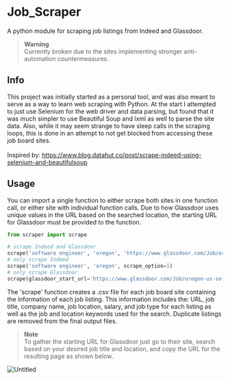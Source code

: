 # Job_Scraper
A python module for scraping job listings from Indeed and Glassdoor. 

> **Warning**<br>
> Currently broken due to the sites implementing stronger anti-automation countermeasures.

## Info
This project was initially started as a personal tool, and was also meant to serve as a way to learn web scraping with Python. At the start I attempted to just use Selenium for the web driver and data parsing, but found that it was much simpler to use Beautiful Soup and lxml as well to parse the site data. Also, while it may seem strange to have sleep calls in the scraping loops, this is done in an attempt to not get blocked from accessing these job board sites.
<br><br>
Inspired by: https://www.blog.datahut.co/post/scrape-indeed-using-selenium-and-beautifulsoup

## Usage
You can import a single function to either scrape both sites in one function call, or either site with individual function calls. Due to how Glassdoor uses unique values in the URL based on the searched location, the starting URL for Glassdoor must be provided to the function. 

```python
from scraper import scrape

# scrape Indeed and Glassdoor
scrape('software engineer', 'oregon', 'https://www.glassdoor.com/Job/oregon-us-software-engineer-jobs-SRCH_IL.0,9_IS3163_KO10,27.htm')
# only scrape Indeed
scrape('software engineer', 'oregon', scrape_option=1)
# only scrape Glassdoor
scrape(glassdoor_start_url='https://www.glassdoor.com/Job/oregon-us-software-engineer-jobs-SRCH_IL.0,9_IS3163_KO10,27.htm', scrape_option=2)
```

The 'scrape' function creates a .csv file for each job board site containing the information of each job listing. This information includes the: URL, job title, company name, job location, salary, and job type for each listing as well as the job and location keywords used for the search. Duplicate listings are removed from the final output files.

> **Note**<br>
> To gather the starting URL for Glassdoor just go to their site, search based on your desired job title and location, and copy the URL for the resulting page as shown below.

![Untitled](https://github.com/btoledo26/Job_Scraper/assets/59942879/0e909339-118d-4dc2-b4cc-2e6d1fbe0a76)
